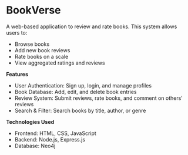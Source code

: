 # BookVerse
A web-based application to review and rate books. This system allows users to:
- Browse books
- Add new book reviews
- Rate books on a scale
- View aggregated ratings and reviews

**Features**
- User Authentication: Sign up, login, and manage profiles
- Book Database: Add, edit, and delete book entries
- Review System: Submit reviews, rate books, and comment on others' reviews
- Search & Filter: Search books by title, author, or genre

**Technologies Used**
- Frontend: HTML, CSS, JavaScript
- Backend: Node.js, Express.js
- Database: Neo4j
